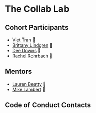 # The Collab Lab

## Cohort Participants

- [Viet Tran](https://github.com/veeteeran) :dragon:
- [Brittany Lindgren](https://github.com/LINDGRENBA) 🐳
- [Dee Downs](https://github.com/DeeDowns) 👾
- [Rachel Rohrbach](https://github.com/rachelrohrbach) 🐝
## Mentors

- [Lauren Beatty](https://github.com/laurenmbeatty) 🐶
- [Mike Lambert](https://github.com/mikeblambert) 🤖

## Code of Conduct Contacts
